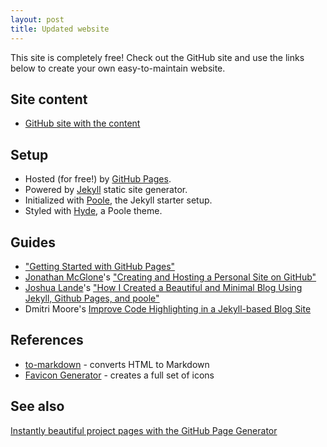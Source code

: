 ```yaml
---
layout: post
title: Updated website 
---
```


<p class="message">
  This site is completely free!  Check out the GitHub site and use the links below to create your own easy-to-maintain website.
</p>

## Site content
* [GitHub site with the content](https://github.com/denisecase/denisecase.github.io) 

## Setup

* Hosted (for free!) by [GitHub Pages](https://pages.github.com/).
* Powered by [Jekyll](http://jekyllrb.com) static site generator.
* Initialized with [Poole](http://getpoole.com), the Jekyll starter setup.
* Styled with [Hyde](http://hyde.getpoole.com), a Poole theme.

## Guides

* ["Getting Started with GitHub Pages"](https://guides.github.com/features/pages/)
* [Jonathan McGlone](http://jmcglone.com/)'s ["Creating and Hosting a Personal Site on GitHub"](http://jmcglone.com/guides/github-pages/)
* [Joshua Lande](http://www.joshualande.com)'s ["How I Created a Beautiful and Minimal Blog Using Jekyll, Github Pages, and poole"](http://joshualande.com/jekyll-github-pages-poole/)
* Dmitri Moore's [Improve Code Highlighting in a Jekyll-based Blog Site](http://demisx.github.io/jekyll/2014/01/13/improve-code-highlighting-in-jekyll.html)


## References

* [to-markdown](https://domchristie.github.io/to-markdown/) - converts HTML to Markdown
* [Favicon Generator](http://realfavicongenerator.net/) - creates a full set of icons

## See also

[Instantly beautiful project pages with the GitHub Page Generator](https://github.com/blog/1081-instantly-beautiful-project-pages)




